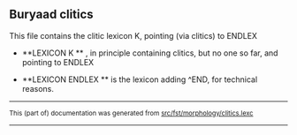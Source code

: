 

## Buryaad clitics

This file contains the clitic lexicon K, pointing (via clitics) to ENDLEX

* **LEXICON K  ** , in principle containing clitics, but no one so far, and pointing to ENDLEX

* **LEXICON ENDLEX ** is the lexicon adding ^END, for technical reasons.

* * *

<small>This (part of) documentation was generated from [src/fst/morphology/clitics.lexc](https://github.com/giellalt/lang-bxr/blob/main/src/fst/morphology/clitics.lexc)</small>

---

